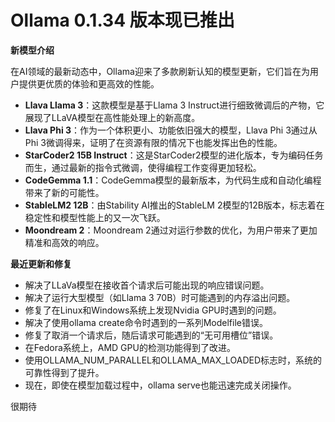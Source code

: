 # Ollama 0.1.34 版本现已推出
**新模型介绍**

在AI领域的最新动态中，Ollama迎来了多款刷新认知的模型更新，它们旨在为用户提供更优质的体验和更高效的性能。 

- **Llava Llama 3**：这款模型是基于Llama 3 Instruct进行细致微调后的产物，它展现了LLaVA模型在高性能处理上的新高度。
- **Llava Phi 3**：作为一个体积更小、功能依旧强大的模型，Llava Phi 3通过从Phi 3微调得来，证明了在资源有限的情况下也能发挥出色的性能。
- **StarCoder2 15B Instruct**：这是StarCoder2模型的进化版本，专为编码任务而生，通过最新的指令式微调，使得编程工作变得更加轻松。
- **CodeGemma 1.1**：CodeGemma模型的最新版本，为代码生成和自动化编程带来了新的可能性。
- **StableLM2 12B**：由Stability AI推出的StableLM 2模型的12B版本，标志着在稳定性和模型性能上的又一次飞跃。
- **Moondream 2**：Moondream 2通过对运行参数的优化，为用户带来了更加精准和高效的响应。

**最近更新和修复**

- 解决了LLaVa模型在接收首个请求后可能出现的响应错误问题。
- 解决了运行大型模型（如Llama 3 70B）时可能遇到的内存溢出问题。
- 修复了在Linux和Windows系统上发现Nvidia GPU时遇到的问题。
- 解决了使用ollama create命令时遇到的一系列Modelfile错误。
- 修复了取消一个请求后，随后请求可能遇到的“无可用槽位”错误。
- 在Fedora系统上，AMD GPU的检测功能得到了改进。
- 使用OLLAMA_NUM_PARALLEL和OLLAMA_MAX_LOADED标志时，系统的可靠性得到了提升。
- 现在，即使在模型加载过程中，ollama serve也能迅速完成关闭操作。

很期待